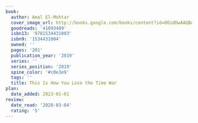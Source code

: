 ```yaml
---
book:
  author: Amal El-Mohtar
  cover_image_url: http://books.google.com/books/content?id=0OidDwAAQBAJ&printsec=frontcover&img=1&zoom=1&edge=curl&source=gbs_api
  goodreads: '41093489'
  isbn13: '9781534431003'
  isbn9: '1534431004'
  owned: ''
  pages: '201'
  publication_year: '2019'
  series: ''
  series_position: '2019'
  spine_color: '#c0e3e9'
  tags: ''
  title: This Is How You Lose the Time War
plan:
  date_added: 2023-01-01
review:
  date_read: '2020-03-04'
  rating: '5'
---
```

